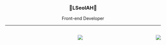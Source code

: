 <div align="center">
 
 ### 🐣LSeolAH🐥
 <p>Front-end Developer</p>
 
  ---
  <div>
    <br>
    <a href="https://hits.seeyoufarm.com"><img src="https://hits.seeyoufarm.com/api/count/incr/badge.svg?url=https%3A%2F%2Fgithub.com%2FLSeolAh&count_bg=%23171616&title_bg=%23000000&icon=github.svg&icon_color=%23E7E7E7&title=GitHub&edge_flat=false"/></a>
    <img align="right" src="https://github-readme-stats.vercel.app/api/top-langs/?username=LSeolAh&theme=dracula&exclude_repo=Computer-Science-Engineering,clone-zoom&hide=Procfile&layout=compact&langs_count=10"/>
  <!-- <img width= "420" src="https://github-readme-streak-stats.herokuapp.com/?user=LSeolAH&" alt="LSeolAh" /> -->

<br>

</div>
